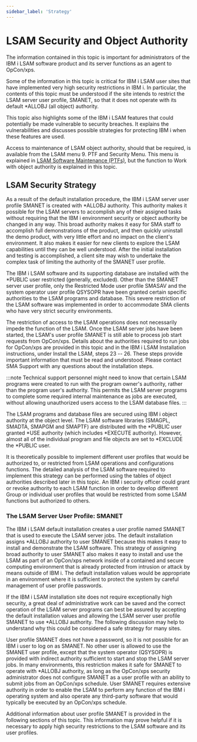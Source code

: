 ```yaml
---
sidebar_label: 'Strategy'
---
```


# LSAM Security and Object Authority

The information contained in this topic is important for administrators of the IBM i LSAM software product and its server functions as an agent to OpCon/xps.

Some of the information in this topic is critical for IBM i LSAM user sites that have implemented very high security restrictions in IBM i. In particular, the contents of this topic must be understood if the site intends to restrict the LSAM server user profile, SMANET, so that it does not operate with its default \*ALLOBJ (all object) authority.

This topic also highlights some of the IBM i LSAM features that could potentially be made vulnerable to security breaches. It explains the vulnerabilities and discusses possible strategies for protecting IBM i when these features are used.

Access to maintenance of LSAM object authority, should that be required, is available from the LSAM menu 9. PTF and Security Menu. This menu is explained in [LSAM Software Maintenance (PTFs)](LSAM-Software-Maintenance-(PTFs).md#top), but the function to Work with object authority is explained in this topic.

## LSAM Security Strategy

As a result of the default installation procedure, the IBM i LSAM server user profile SMANET is created with \*ALLOBJ authority. This authority makes it possible for the LSAM servers to accomplish any of their assigned tasks without requiring that the IBM i environment security or object authority be changed in any way. This broad authority makes it easy for SMA staff to accomplish full demonstrations of the product, and then quickly uninstall the demo product, with very little effort and no impact on the client's environment. It also makes it easier for new clients to explore the LSAM capabilities until they can be well understood. After the initial installation and testing is accomplished, a client site may wish to undertake the complex task of limiting the authority of the SMANET user profile.

The IBM i LSAM software and its supporting database are installed with the \*PUBLIC user restricted (generally, excluded). Other than the SMANET server user profile, only the Restricted Mode user profile SMASAV and the system operator user profile QSYSOPR have been granted certain specific authorities to the LSAM programs and database. This severe restriction of the LSAM software was implemented in order to accommodate SMA clients who have very strict security environments.

The restriction of access to the LSAM operations does not necessarily impede the function of the LSAM. Once the LSAM server jobs have been started, the LSAM's user profile SMANET is still able to process job start requests from OpCon/xps. Details about the authorities required to run jobs for OpCon/xps are provided in this topic and in the IBM i LSAM Installation instructions, under Install the LSAM, steps 23 -- 26. These steps provide important information that must be read and understood. Please contact SMA Support with any questions about the installation steps.

:::note
Technical support personnel might need to know that certain LSAM programs were created to run with the program owner's authority, rather than the program user's authority. This permits the LSAM server programs to complete some required internal maintenance as jobs are executed, without allowing unauthorized users access to the LSAM database files.
:::

The LSAM programs and database files are secured using IBM i object authority at the object level. The LSAM software libraries (SMAGPL, SMADTA, SMAPGM and SMAPTF) are distributed with the \*PUBLIC user granted \*USE authority (which includes \*EXECUTE authority). However, almost all of the individual program and file objects are set to \*EXCLUDE the \*PUBLIC user.

It is theoretically possible to implement different user profiles that would be authorized to, or restricted from LSAM operations and configurations functions. The detailed analysis of the LSAM software required to implement this strategy can be performed using the tables of object authorities described later in this topic. An IBM i security officer could grant or revoke authority to each LSAM function in order to develop different Group or individual user profiles that would be restricted from some LSAM functions but authorized to others.

### The LSAM Server User Profile: SMANET

The IBM i LSAM default installation creates a user profile named SMANET that is used to execute the LSAM server jobs. The default installation assigns \*ALLOBJ authority to user SMANET because this makes it easy to install and demonstrate the LSAM software. This strategy of assigning broad authority to user SMANET also makes it easy to install and use the LSAM as part of an OpCon/xps network inside of a contained and secure computing environment that is already protected from intrusion or attack by means outside of IBM i. The default installation values would be appropriate in an environment where it is sufficient to protect the system by careful management of user profile passwords.

If the IBM i LSAM installation site does not require exceptionally high security, a great deal of administrative work can be saved and the correct operation of the LSAM server programs can best be assured by accepting the default installation values and allowing the LSAM server user profile SMANET to use \*ALLOBJ authority. The following discussion may help to understand why this could be considered a safe strategy for many sites.

User profile SMANET does not have a password, so it is not possible for an IBM i user to log on as SMANET. No other user is allowed to use the SMANET user profile, except that the system operator (QSYSOPR) is provided with indirect authority sufficient to start and stop the LSAM server jobs. In many environments, this restriction makes it safe for SMANET to operate with \*ALLOBJ authority, as long as the OpCon/xps security administrator does not configure SMANET as a user profile with an ability to submit jobs from an OpCon/xps schedule. User SMANET requires extensive authority in order to enable the LSAM to perform any function of the IBM i operating system and also operate any third-party software that would typically be executed by an OpCon/xps schedule.

Additional information about user profile SMANET is provided in the following sections of this topic. This information may prove helpful if it is necessary to apply high security restrictions to the LSAM software and its user profiles.
